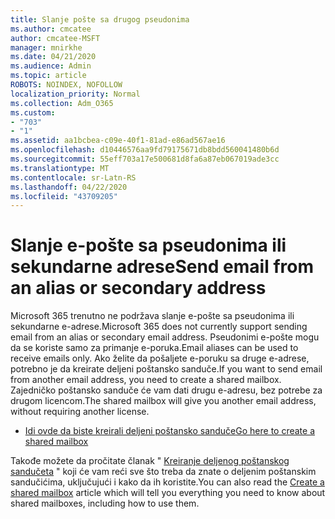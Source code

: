 ```yaml
---
title: Slanje pošte sa drugog pseudonima
ms.author: cmcatee
author: cmcatee-MSFT
manager: mnirkhe
ms.date: 04/21/2020
ms.audience: Admin
ms.topic: article
ROBOTS: NOINDEX, NOFOLLOW
localization_priority: Normal
ms.collection: Adm_O365
ms.custom:
- "703"
- "1"
ms.assetid: aa1bcbea-c09e-40f1-81ad-e86ad567ae16
ms.openlocfilehash: d10446576aa9fd79175671db8bdd560041480b6d
ms.sourcegitcommit: 55eff703a17e500681d8fa6a87eb067019ade3cc
ms.translationtype: MT
ms.contentlocale: sr-Latn-RS
ms.lasthandoff: 04/22/2020
ms.locfileid: "43709205"
---
```

# <a name="send-email-from-an-alias-or-secondary-address"></a><span data-ttu-id="e107b-102">Slanje e-pošte sa pseudonima ili sekundarne adrese</span><span class="sxs-lookup"><span data-stu-id="e107b-102">Send email from an alias or secondary address</span></span>

<span data-ttu-id="e107b-103">Microsoft 365 trenutno ne podržava slanje e-pošte sa pseudonima ili sekundarne e-adrese.</span><span class="sxs-lookup"><span data-stu-id="e107b-103">Microsoft 365 does not currently support sending email from an alias or secondary email address.</span></span> <span data-ttu-id="e107b-104">Pseudonimi e-pošte mogu da se koriste samo za primanje e-poruka.</span><span class="sxs-lookup"><span data-stu-id="e107b-104">Email aliases can be used to receive emails only.</span></span> <span data-ttu-id="e107b-105">Ako želite da pošaljete e-poruku sa druge e-adrese, potrebno je da kreirate deljeni poštansko sanduče.</span><span class="sxs-lookup"><span data-stu-id="e107b-105">If you want to send email from another email address, you need to create a shared mailbox.</span></span> <span data-ttu-id="e107b-106">Zajedničko poštansko sanduče će vam dati drugu e-adresu, bez potrebe za drugom licencom.</span><span class="sxs-lookup"><span data-stu-id="e107b-106">The shared mailbox will give you another email address, without requiring another license.</span></span>
  
- [<span data-ttu-id="e107b-107">Idi ovde da biste kreirali deljeni poštansko sanduče</span><span class="sxs-lookup"><span data-stu-id="e107b-107">Go here to create a shared mailbox</span></span>](https://portal.office.com/AdminPortal/Home#/AssistedGuide/addemailoptions)

<span data-ttu-id="e107b-108">Takođe možete da pročitate članak " [Kreiranje deljenog poštanskog sandučeta](https://docs.microsoft.com/office365/admin/email/create-a-shared-mailbox) " koji će vam reći sve što treba da znate o deljenim poštanskim sandučićima, uključujući i kako da ih koristite.</span><span class="sxs-lookup"><span data-stu-id="e107b-108">You can also read the [Create a shared mailbox](https://docs.microsoft.com/office365/admin/email/create-a-shared-mailbox) article which will tell you everything you need to know about shared mailboxes, including how to use them.</span></span>